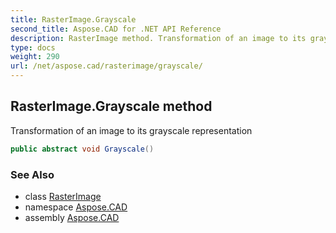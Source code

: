 ```yaml
---
title: RasterImage.Grayscale
second_title: Aspose.CAD for .NET API Reference
description: RasterImage method. Transformation of an image to its grayscale representation
type: docs
weight: 290
url: /net/aspose.cad/rasterimage/grayscale/
---
```

## RasterImage.Grayscale method

Transformation of an image to its grayscale representation

```csharp
public abstract void Grayscale()
```

### See Also

* class [RasterImage](../)
* namespace [Aspose.CAD](../../../aspose.cad/)
* assembly [Aspose.CAD](../../../)


